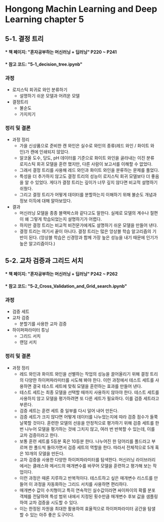 # Hongong Machin Learning and Deep Learning chapter 5
## 5-1. 결정 트리 
#### * 책 페이지: "혼자공부하는 머신러닝 + 딥러닝" P220 ~ P241
#### * 참고 코드: "5-1_decision_tree.ipynb"
### 과정 
- 로지스틱 회귀로 와인 분류하기
  - 설명하기 쉬운 모델과 어려운 모델 
- 결정트리 
  - 불순도
  - 가지치기 
### 정리 및 결론
- 과정 정리 
  - 가을 신상품으로 준비한 캔 와인은 실수로 와인의 종류(레드 와인 / 화이트 와인)가 캔에 인쇄되지 않았다.
  - 알코올 도수, 당도, pH 데이터를 기준으로 화이트 와인을 골라내는 이진 분류 로지스틱 회귀 모델을 훈련 했지만, 다른 사람이 보고서를 이해할 수 없었다.
  - 그래서 결정 트리를 사용해 레드 와인과 화이트 와인을 분류하는 문제를 풀었다.
  - 특성을 더 추가하지 않고도 결정 트리의 성능이 로지스틱 회귀 모델보다 더 좋음을 알 수 있었다. 게다가 결정 트리는 깊이가 너무 깊지 않다면 비교적 설명하기 쉬웠다.
  - 그리고 결정 트리가 어떻게 데이터를 분할하는지 이해하기 위해 불순도 개념과 정보 이득에 대해 알아보았다.
- 결과
  - 머신러닝 모델을 종종 블랙박스와 같다고도 말한다. 실제로 모델의 계수나 절편이 왜 그렇게 학습되었는지 설명하기가 어렵다.
  - 하지만 결정 트리는 비교적 비전문가에게도 설명하기 쉬운 모델을 만들어 낸다.
  - 결정 트리는 여기서 끝이 아니다. 결정 트리는 많은 앙상블 학습 알고리즘의 기반이 된다. (앙상블 학습은 신경망과 함께 가장 높은 성능을 내기 때문에 인기가 높은 알고리즘이다.)  
## 5-2. 교차 검증과 그리드 서치
#### * 책 페이지: "혼자공부하는 머신러닝 + 딥러닝" P242 ~ P262
#### * 참고 코드: "5-2_Cross_Validation_and_Grid_search.ipynb"
### 과정 
- 검증 세트 
- 교차 검증 
  - 분할기를 사용한 교차 검증
- 하이퍼파라미터 튜닝
  - 그리드 서치 
  - 랜덤 서치 
### 정리 및 결론
- 과정 정리 
  - 레드 와인과 화이트 와인을 선별하는 작업의 성능을 끌어올리기 위해 결정 트리의 다양한 하이퍼파라미터를 시도해 봐야 한다. 이런 과정에서 테스트 세트를 사용하면 결국 테스트 세트에 맞춰 모델을 훈련하는 효과를 만들어 낸다.
  - 테스트 세트는 최종 모델을 선택할 때까지 사용하지 않아야 한다. 테스트 세트를 사용하지 않고 모델을 평가하려면 또 다른 세트가 필요하다. 이를 검증 세트라고 부른다.
  - 검증 세트는 훈련 세트 중 일부를 다시 덜어 내어 만든다.
  - 검증 세트가 크지 않다면 어떻게 데이터를 나누었는지에 따라 검증 점수가 들쭉날쭉할 것이다. 훈련한 모델의 선응을 안정적으로 평가하기 위해 검증 세트를 한 번 나누어 모델을 평가하는 것에 그치지 않고, 여러 번 반복할 수 있는데, 이를 교차 검증이라고 한다.
  - 보통 훈련 세트를 5등분 혹은 10등분 한다. 나누어진 한 덩어리를 폴드라고 부르며 한 폴드씩 돌아가면서 검증 세트의 역할을 한다. 따라서 전체적으로 5개 혹은 10개의 모델을 만든다.
  - 교차 검증을 사용한 다양한 하이퍼파라미터를 탐색한다. 머신러닝 라이브러리에서는 클래스와 메서드의 매개변수를 바꾸어 모델을 훈련하고 평가해 보는 작업이다.
  - 이런 과정은 때론 지루하고 반복적이다. 테스트하고 싶은 매개변수 리스트를 만들어 이 과정을 자동화하는 그리드 서치를 사용하면 편리하다.
  - 매개변수 값이 수치형이고 특히 연속적인 실수값이라면 싸이파이의 확률 분포 객체를 전달하여 특성 범위 내에서 지정된 횟수만큼 매개변수 후보 값을 샘플링하여 교차 검증을 시도할 수 있다.
  - 이는 한정된 자원을 최대한 활용하여 효율적으로 하이퍼파라미터 공간을 탐샐할 수 있는 아주 좋은 도구이다.
